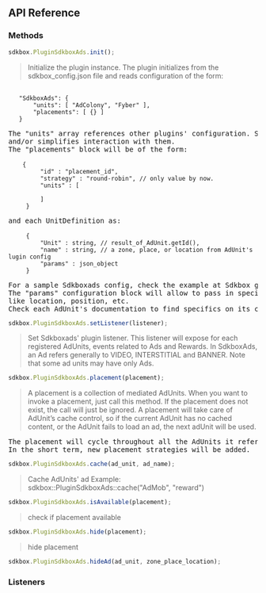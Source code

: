 ## API Reference

### Methods
```javascript
sdkbox.PluginSdkboxAds.init();
```
> Initialize the plugin instance.
The plugin initializes from the sdkbox_config.json file and reads configuration of the form:

<pre>
 <code>
   "SdkboxAds": {
       "units": [ "AdColony", "Fyber" ],
       "placements": [ {} ]
   }
 </code>
The "units" array references other plugins' configuration. Sdkboxads mediates between other plugins
and/or simplifies interaction with them.
The "placements" block will be of the form:
 <code>
    {
         "id" : "placement_id",
         "strategy" : "round-robin", // only value by now.
         "units" : [
             <UnitDefinition>
         ]
     }
 </code>
and each UnitDefinition as:
 <code>
     {
         "Unit" : string, // result_of_AdUnit.getId(),
         "name" : string, // a zone, place, or location from AdUnit's lugin config
         "params" : json_object
     }
 </code>
For a sample Sdkboxads config, check the example at Sdkbox github public repository.
The "params" configuration block will allow to pass in specific information to play ads
like location, position, etc.
Check each AdUnit's documentation to find specifics on its configuration.
</pre>

```javascript
sdkbox.PluginSdkboxAds.setListener(listener);
```
> Set Sdkboxads' plugin listener.
This listener will expose for each registered AdUnits, events related to Ads and Rewards.
In SdkboxAds, an Ad refers generally to VIDEO, INTERSTITIAL and BANNER.
Note that some ad units may have only Ads.

```javascript
sdkbox.PluginSdkboxAds.placement(placement);
```
> A placement is a collection of mediated AdUnits.
When you want to invoke a placement, just call this method.
If the placement does not exist, the call will just be ignored.
A placement will take care of AdUnit’s cache control, so if the current AdUnit has no
cached content, or the AdUnit fails to load an ad, the next adUnit will be used.

<pre>
The placement will cycle throughout all the AdUnits it references, in a round robin fashion.
In the short term, new placement strategies will be added.
</pre>

```javascript
sdkbox.PluginSdkboxAds.cache(ad_unit, ad_name);
```
> Cache AdUnits' ad
Example: sdkbox::PluginSdkboxAds::cache("AdMob", "reward")

```javascript
sdkbox.PluginSdkboxAds.isAvailable(placement);
```
> check if placement available

```javascript
sdkbox.PluginSdkboxAds.hide(placement);
```
> hide placement

```javascript
sdkbox.PluginSdkboxAds.hideAd(ad_unit, zone_place_location);
```


### Listeners

